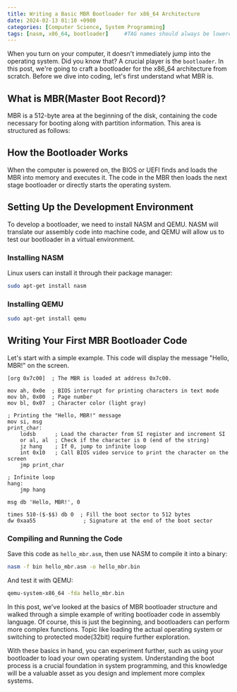 ```yaml
---
title: Writing a Basic MBR Bootloader for x86_64 Architecture
date: 2024-02-13 01:10 +0900
categories: [Computer Science, System Programming]
tags: [nasm, x86_64, bootloader]     #TAG names should always be lowercase
---
```

When you turn on your computer, it doesn't immediately jump into the operating system.
Did you know that?
A crucial player is the `bootloader`.
In this post, we're going to craft a bootloader for the x86_64 architecture from scratch.
Before we dive into coding, let's first understand what MBR is.

## What is MBR(Master Boot Record)?
MBR is a 512-byte area at the beginning of the disk, containing the code necessary for booting along with partition information.
This area is structured as follows:

## How the Bootloader Works
When the computer is powered on, the BIOS or UEFI finds and loads the MBR into memory and executes it.
The code in the MBR then loads the next stage bootloader or directly starts the operating system.

## Setting Up the Development Environment
To develop a bootloader, we need to install NASM and QEMU. NASM will translate our assembly code into machine code, and QEMU will allow us to test our bootloader in a virtual environment.

### Installing NASM
Linux users can install it through their package manager:
```bash
sudo apt-get install nasm
```

### Installing QEMU
```bash
sudo apt-get install qemu
```

## Writing Your First MBR Bootloader Code
Let's start with a simple example.
This code will display the message "Hello, MBR!" on the screen.

```assembly
[org 0x7c00]  ; The MBR is loaded at address 0x7c00.

mov ah, 0x0e  ; BIOS interrupt for printing characters in text mode
mov bh, 0x00  ; Page number
mov bl, 0x07  ; Character color (light gray)

; Printing the "Hello, MBR!" message
mov si, msg
print_char:
    lodsb      ; Load the character from SI register and increment SI
    or al, al  ; Check if the character is 0 (end of the string)
    jz hang    ; If 0, jump to infinite loop
    int 0x10   ; Call BIOS video service to print the character on the screen
    jmp print_char

; Infinite loop
hang:
    jmp hang

msg db 'Hello, MBR!', 0

times 510-($-$$) db 0  ; Fill the boot sector to 512 bytes
dw 0xaa55               ; Signature at the end of the boot sector
```

### Compiling and Running the Code
Save this code as `hello_mbr.asm`, then use NASM to compile it into a binary:

```bash
nasm -f bin hello_mbr.asm -o hello_mbr.bin
```
And test it with QEMU:
```bash
qemu-system-x86_64 -fda hello_mbr.bin
```

In this post, we've looked at the basics of MBR bootloader structure and walked through a simple example of writing bootloader code in assembly language.
Of course, this is just the beginning, and bootloaders can perform more complex functions.
Topic like loading the actual operating system or switching to protected mode(32bit) require further exploration.

With these basics in hand, you can experiment further, such as using your bootloader to load your own operating system.
Understanding the boot process is a crucial foundation in system programming, and this knowledge will be a valuable asset as you design and implement more complex systems.